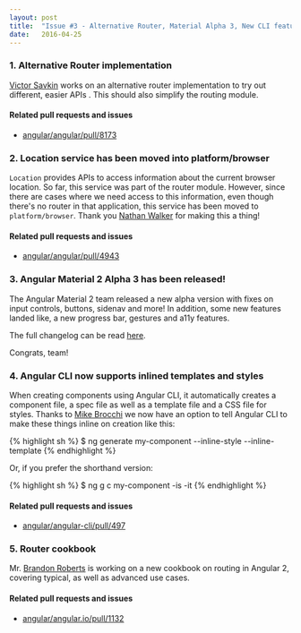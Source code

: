 ```yaml
---
layout: post
title:  "Issue #3 - Alternative Router, Material Alpha 3, New CLI features"
date:   2016-04-25
---
```


### 1. Alternative Router implementation

[Victor Savkin](http://twitter.com/victorsavkin) works on an alternative router implementation to try out different, easier APIs . This should also simplify the routing module.

#### Related pull requests and issues

- [angular/angular/pull/8173](https://github.com/angular/angular/pull/8173)

### 2. Location service has been moved into platform/browser

`Location` provides APIs to access information about the current browser location. So far, this service was part of the router module. However, since there are cases where we need access to this information, even though there's no router in that application, this service has been moved to `platform/browser`. Thank you [Nathan Walker](https://twitter.com/wwwalkerrun) for making this a thing!

#### Related pull requests and issues

- [angular/angular/pull/4943](https://github.com/angular/angular/issues/4943)

### 3. Angular Material 2 Alpha 3 has been released!

The Angular Material 2 team released a new alpha version with fixes on input controls, buttons, sidenav and more! In addition, some new features landed like, a new progress bar, gestures and a11y features.

The full changelog can be read [here](https://github.com/angular/material2/blob/master/CHANGELOG.md#200-alpha3-cotton-candelabrum-2016-04-21).

Congrats, team!

### 4. Angular CLI now supports inlined templates and styles

When creating components using Angular CLI, it automatically creates a component file, a spec file as well as a template file and a CSS file for styles. Thanks to [Mike Brocchi](http://twitter.com/brocco) we now have an option to tell Angular CLI to make these things inline on creation like this:

{% highlight sh %}
$ ng generate my-component --inline-style --inline-template
{% endhighlight %}

Or, if you prefer the shorthand version:

{% highlight sh %}
$ ng g c my-component -is -it
{% endhighlight %}

#### Related pull requests and issues

- [angular/angular-cli/pull/497](https://github.com/angular/angular-cli/pull/497)

### 5. Router cookbook

Mr. [Brandon Roberts](https://github.com/brandonroberts) is working on a new cookbook on routing in Angular 2, covering typical, as well as advanced use cases. 

#### Related pull requests and issues

- [angular/angular.io/pull/1132](https://github.com/angular/angular.io/pull/1132)

